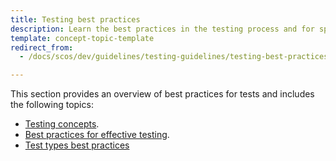 ```yaml
---
title: Testing best practices
description: Learn the best practices in the testing process and for specific test types for your Spryker based projects.
template: concept-topic-template
redirect_from:
  - /docs/scos/dev/guidelines/testing-guidelines/testing-best-practices/testing-best-practices.html

---
```


This section provides an overview of best practices for tests and includes the following topics:

- [Testing concepts](/docs/dg/dev/guidelines/testing-guidelines/testing-best-practices/testing-concepts.html).
- [Best practices for effective testing](/docs/dg/dev/guidelines/testing-guidelines/testing-best-practices/best-practices-for-effective-testing.html).
- [Test types best practices](/docs/dg/dev/guidelines/testing-guidelines/testing-best-practices/test-types-best-practices.html)
